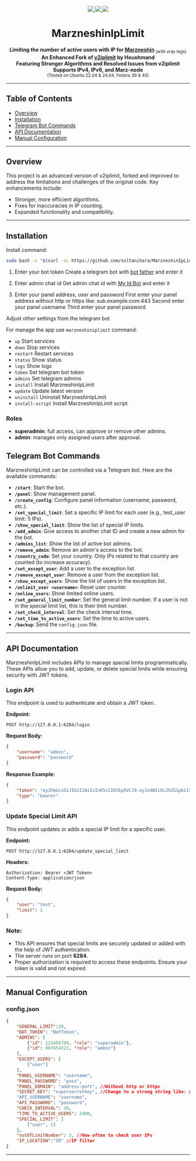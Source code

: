 <p align="center">
    <a href="#">
        <img src="https://img.shields.io/github/license/soltanihara/MarzneshinIpLimit?style=flat-square" />
    </a>
    <a href="https://t.me/muttehitler" target="_blank">
        <img src="https://img.shields.io/badge/telegram-group-blue?style=flat-square&logo=telegram" />
    </a>
    <a href="#">
        <img src="https://img.shields.io/github/stars/soltanihara/MarzneshinIpLimit?style=social" />
    </a>
</p>

<center>

# MarzneshinIpLimit

<b>Limiting the number of active users with IP for [Marzneshin](https://github.com/marzneshin/marzneshin)</b><sub> (with xray logs)</sub><br>
**An Enhanced Fork of [v2iplimit](https://github.com/houshmand-2005/v2iplimit) by Houshmand**<br>
**Featuring Stronger Algorithms and Resolved Issues from v2iplimit**<br>
**Supports IPv4, IPv6, and Marz-node**<br>
<sub>(Tested on Ubuntu 22.04 & 24.04, Fedora 39 & 40)</sub>

</center>

<hr>

## Table of Contents

- [Overview](#overview)
- [Installation](#installation)
- [Telegram Bot Commands](#telegram-bot-commands)
- [API Documentation](#api-documentation)
- [Manual Configuration](#manual-configuration)
---
## Overview

This project is an advanced version of v2iplimit, forked and improved to address the limitations and challenges of the original code. Key enhancements include:

- Stronger, more efficient algorithms.
- Fixes for inaccuracies in IP counting.
- Expanded functionality and compatibility.
---
## Installation

Install command:

```bash
sudo bash -c "$(curl -sL https://github.com/soltanihara/MarzneshinIpLimit/raw/main/script.sh)" @ install
```

1. Enter your bot token
   Create a telegram bot with [bot father](https://t.me/BotFather) and enter it
   
3. Enter admin chat id
   Get admin chat id with [My Id Bot](https://t.me/myidbot) and enter it
   
5. Enter your panel address, user and password
   First enter your panel address without http or https like: sub.example.com:443
   Second enter your panel username
   Third enter your panel password

Adjust other settings from the telegram bot

For manage the app use `marzneshiniplimit` command:

- `up`              Start services 
- `down`            Stop services
- `restart`         Restart services
- `status`          Show status
- `logs`            Show logs
- `token`           Set telegram bot token
- `admins`          Set telegram admins
- `install`         Install MarzneshinIpLimit
- `update`          Update latest version
- `uninstall`       Uninstall MarzneshinIpLimit
- `install-script`  Install MarzneshinIpLimit script

### Roles

- **superadmin**: full access, can approve or remove other admins.
- **admin**: manages only assigned users after approval.

## Telegram Bot Commands

MarzneshinIpLimit can be controlled via a Telegram bot. Here are the available commands:

- **`/start`**: Start the bot.
- **`/panel`**: Show management panel.
- **`/create_config`**: Configure panel information (username, password, etc.).
- **`/set_special_limit`**: Set a specific IP limit for each user (e.g., test_user limit: 5 IPs).
- **`/show_special_limit`**: Show the list of special IP limits.
- **`/add_admin`**: Give access to another chat ID and create a new admin for the bot.
- **`/admins_list`**: Show the list of active bot admins.
- **`/remove_admin`**: Remove an admin's access to the bot.
- **`/country_code`**: Set your country. Only IPs related to that country are counted (to increase accuracy).
- **`/set_except_user`**: Add a user to the exception list.
- **`/remove_except_user`**: Remove a user from the exception list.
- **`/show_except_users`**: Show the list of users in the exception list.
- **`/unlimit_user <username>`**: Reset user counter.
- **`/online_users`**: Show limited online users.
- **`/set_general_limit_number`**: Set the general limit number. If a user is not in the special limit list, this is their limit number.
- **`/set_check_interval`**: Set the check interval time.
- **`/set_time_to_active_users`**: Set the time to active users.
- **`/backup`**: Send the `config.json` file.


---

## API Documentation

MarzneshinIpLimit includes APIs to manage special limits programmatically. These APIs allow you to add, update, or delete special limits while ensuring security with JWT tokens.

### Login API

This endpoint is used to authenticate and obtain a JWT token.

**Endpoint:**

```http
POST http://127.0.0.1:6284/login
```

**Request Body:**

```json
{
    "username": "admin",
    "password": "password"
}
```

**Response Example:**

```json
{
    "token": "eyJhbGciOiJIUzI1NiIsInR5cCI6IkpXVCJ9.eyJzdWIiOiJhZG1pbiIsImV4cCI6MTczNDY5ODIyMH0.1XZfDarMnNX-J0wCIVFY3bvL1ZKvNV_eEuUuCDl_Noo",
    "type": "bearer"
}
```

### Update Special Limit API

This endpoint updates or adds a special IP limit for a specific user.

**Endpoint:**

```http
POST http://127.0.0.1:6284/update_special_limit
```

**Headers:**

```http
Authorization: Bearer <JWT Token>
Content-Type: application/json
```

**Request Body:**

```json
{
    "user": "test",
    "limit": 2
}
```

### Note:

- This API ensures that special limits are securely updated or added with the help of JWT authentication.
- The server runs on port **6284**.
- Proper authorization is required to access these endpoints. Ensure your token is valid and not expired.

---

## Manual Configuration

### config.json
```json
{
    "GENERAL_LIMIT":20,
    "BOT_TOKEN": "BotToken",
    "ADMINS": [
        {"id": 123456789, "role": "superadmin"},
        {"id": 987654321, "role": "admin"}
    ],
    "EXCEPT_USERS": [
        ["user"]
    ],
    "PANEL_USERNAME": "username",
    "PANEL_PASSWORD": "pass",
    "PANEL_DOMAIN": "address:port", //Without http or https
    "SECRET_KEY": "supersecretkey", //Change to a strong string like: @j#@#kjlk! 
    "API_USERNAME": "username",
    "API_PASSWORD": "password",
    "CHECK_INTERVAL": 30,
    "TIME_TO_ACTIVE_USERS": 2400,
    "SPECIAL_LIMIT": [
        ["user", 1]
    ],
    "outOfLimitNumber": 3, //How often to check user IPs
    "IP_LOCATION":"IR" //IP filter
}
```
---
